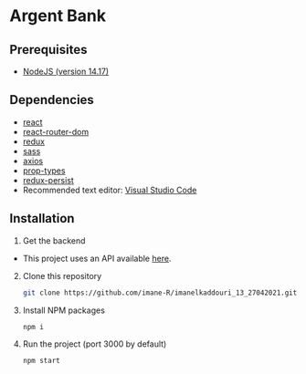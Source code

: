 # Argent Bank


## Prerequisites

- [NodeJS (version 14.17)](https://nodejs.org/en/)

## Dependencies

- [react](https://reactjs.org/)
- [react-router-dom](https://reactrouter.com/web/guides/quick-start)
- [redux](https://redux.js.org/)
- [sass](https://sass-lang.com/)
- [axios](https://axios-http.com/)
- [prop-types](https://github.com/facebook/prop-types)
- [redux-persist](https://www.npmjs.com/package/redux-persist)
- Recommended text editor: [Visual Studio Code](https://code.visualstudio.com/)

## Installation

1. Get the backend

- This project uses an API available [here](https://github.com/imane-R/Project-10-Bank-API.git).

2. Clone this repository
   ```sh
   git clone https://github.com/imane-R/imanelkaddouri_13_27042021.git
   ```
3. Install NPM packages
   ```sh
   npm i
   ```
4. Run the project (port 3000 by default)
   ```sh
   npm start
   ```